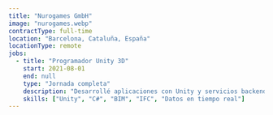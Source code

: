 ```yaml
---
title: "Nurogames GmbH"
image: "nurogames.webp"
contractType: full-time
location: "Barcelona, Cataluña, España"
locationType: remote
jobs:
  - title: "Programador Unity 3D"
    start: 2021-08-01
    end: null
    type: "Jornada completa"
    description: "Desarrollé aplicaciones con Unity y servicios backend personalizados para ofrecer soluciones interactivas en la industria de la construcción y la arquitectura. Enfocado en trabajar con archivos BIM e IFC, creando herramientas para visualizar e interactuar con modelos 3D de edificios. El rol incluyó integración de datos en tiempo real, soporte para análisis de archivos complejos y asegurar una experiencia de usuario fluida para profesionales del sector."
    skills: ["Unity", "C#", "BIM", "IFC", "Datos en tiempo real"]
---
```


